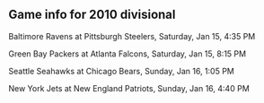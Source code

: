 ## Game info for 2010 divisional
Baltimore Ravens at Pittsburgh Steelers, Saturday, Jan 15, 4:35 PM



Green Bay Packers at Atlanta Falcons, Saturday, Jan 15, 8:15 PM



Seattle Seahawks at Chicago Bears, Sunday, Jan 16, 1:05 PM



New York Jets at New England Patriots, Sunday, Jan 16, 4:40 PM

